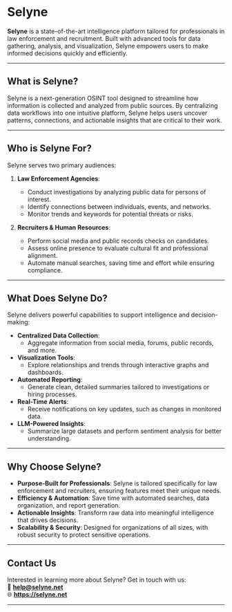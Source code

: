 # Selyne

**Selyne** is a state-of-the-art intelligence platform tailored for professionals in law enforcement and recruitment. Built with advanced tools for data gathering, analysis, and visualization, Selyne empowers users to make informed decisions quickly and efficiently.

---

## **What is Selyne?**

Selyne is a next-generation OSINT tool designed to streamline how information is collected and analyzed from public sources. By centralizing data workflows into one intuitive platform, Selyne helps users uncover patterns, connections, and actionable insights that are critical to their work.

---

## **Who is Selyne For?**

Selyne serves two primary audiences:

1. **Law Enforcement Agencies**:
   - Conduct investigations by analyzing public data for persons of interest.
   - Identify connections between individuals, events, and networks.
   - Monitor trends and keywords for potential threats or risks.

2. **Recruiters & Human Resources**:
   - Perform social media and public records checks on candidates.
   - Assess online presence to evaluate cultural fit and professional alignment.
   - Automate manual searches, saving time and effort while ensuring compliance.

---

## **What Does Selyne Do?**

Selyne delivers powerful capabilities to support intelligence and decision-making:
- **Centralized Data Collection**:
  - Aggregate information from social media, forums, public records, and more.
- **Visualization Tools**:
  - Explore relationships and trends through interactive graphs and dashboards.
- **Automated Reporting**:
  - Generate clean, detailed summaries tailored to investigations or hiring processes.
- **Real-Time Alerts**:
  - Receive notifications on key updates, such as changes in monitored data.
- **LLM-Powered Insights**:
  - Summarize large datasets and perform sentiment analysis for better understanding.

---

## **Why Choose Selyne?**

- **Purpose-Built for Professionals**: Selyne is tailored specifically for law enforcement and recruiters, ensuring features meet their unique needs.
- **Efficiency & Automation**: Save time with automated searches, data organization, and report generation.
- **Actionable Insights**: Transform raw data into meaningful intelligence that drives decisions.
- **Scalability & Security**: Designed for organizations of all sizes, with robust security to protect sensitive operations.

---

## **Contact Us**

Interested in learning more about Selyne? Get in touch with us:  
📧 **help@selyne.net**  
🌐 **https://selyne.net**

---

